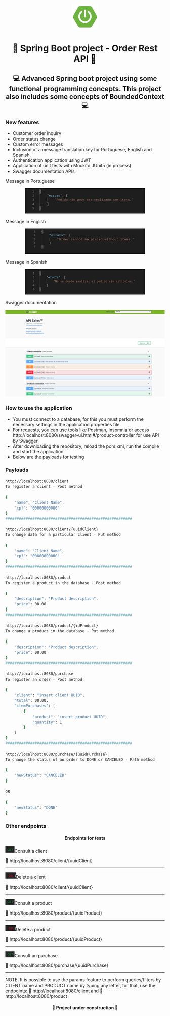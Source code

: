 <p align="center"><img height="80px" src="https://github.com/Edu2805/product-ordering-API/blob/main/img/logoSpring.png" width="80px"/></p>

<h1 align="center">🛒  Spring Boot project - Order Rest API 🛒</h1>
<h2 align="center"> 💻 Advanced Spring boot project using some functional programming concepts. This project also includes some concepts of BoundedContext 💻</h2>

### New features
* Customer order inquiry
* Order status change
* Custom error messages
* Inclusion of a message translation key for Portuguese, English and Spanish.
* Authentication application using JWT
* Application of unit tests with Mockito JUnit5 (in process)
* Swagger documentation APIs

Message in Portuguese
<p align="center"><img height="80px" src="https://github.com/Edu2805/product-ordering-API/blob/main/img/portugues.png" width="380px"/></p>

Message in English
<p align="center"><img height="80px" src="https://github.com/Edu2805/product-ordering-API/blob/main/img/ingles.png" width="380px"/></p>

Message in Spanish
<p align="center"><img height="80px" src="https://github.com/Edu2805/product-ordering-API/blob/main/img/espanhol.png" width="380px"/></p>

Swagger documentation
<p align="center"><img src="https://github.com/Edu2805/product-ordering-API/blob/main/img/swagger.png"/></p>

### How to use the application
* You must connect to a database, for this you must perform the necessary settings in the application.properties file
* For requests, you can use tools like Postman, Insomnia or access http://localhost:8080/swagger-ui.html#/product-controller for use API by Swagger
* After downloading the repository, reload the pom.xml, run the compile and start the application.
* Below are the payloads for testing

### Payloads

```bash
http://localhost:8080/client
To register a client - Post method

{
    "name": "Client Name",
    "cpf": "00000000000"
}
########################################################

http://localhost:8080/client/{uuidClient}
To change data for a particular client - Put method

{
    "name": "Client Name",
    "cpf": "00000000000"
}
########################################################

http://localhost:8080/product
To register a product in the database - Post method

{
    "description": "Product description",
    "price": 00.00
}
########################################################

http://localhost:8080/product/{idProduct}
To change a product in the database - Put method

{
    "description": "Product description",
    "price": 00.00
}
########################################################

http://localhost:8080/purchase
To register an order - Post method

{
    "client": "insert client UUID",
    "total": 00.00,
    "itemPurchases": [
        {
            "product": "insert product UUID",
            "quantity": 1
        }
    ]
}
########################################################

http://localhost:8080/purchase/{uuidPurchase}
To change the status of an order to DONE or CANCELED - Path method

{
    "newStatus": "CANCELED"
}

OR

{
    "newStatus": "DONE"
}
```

### Other endpoints

<h4 align="center">Endpoints for tests</h4>
<p><img src="https://github.com/Edu2805/product-ordering-API/blob/main/img/Get.png" title="Readme"/>Consult a client</p>
<p>🔗 http://localhost:8080/client/{uuidClient}</p>
<hr>
<p><img src="https://github.com/Edu2805/product-ordering-API/blob/main/img/Del.png" title="Readme"/>Delete a client</p>
<p>🔗 http://localhost:8080/client/{uuidClient}</p>
<hr>
<p><img src="https://github.com/Edu2805/product-ordering-API/blob/main/img/Get.png" title="Readme"/>Consult a product</p>
<p>🔗 http://localhost:8080/product/{uuidProduct}</p>
<hr>
<p><img src="https://github.com/Edu2805/product-ordering-API/blob/main/img/Del.png" title="Readme"/>Delete a product</p>
<p>🔗 http://localhost:8080/product/{uuidProduct}</p>
<hr>
<p><img src="https://github.com/Edu2805/product-ordering-API/blob/main/img/Get.png" title="Readme"/>Consult an purchase</p>
<p>🔗 http://localhost:8080/purchase/{uuidPurchase}</p>
<hr>
<p>NOTE: It is possible to use the params feature to perform queries/filters by CLIENT name and PRODUCT name by typing any letter, for that, use the endpoints:  🔗 http://localhost:8080/client and 🔗 http://localhost:8080/product</p>

<h4 align="center"> 🚧 Project under construction 🚧</h4>
